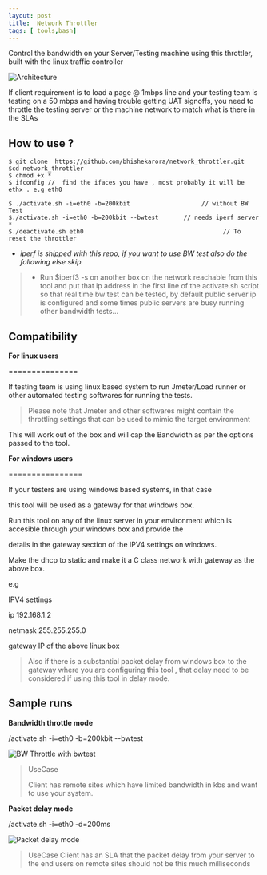 ```yaml
---
layout: post
title:  Network Throttler
tags: [ tools,bash]
---
```



Control the bandwidth on your Server/Testing machine using this throttler, built with the linux traffic controller

![Architecture](https://github.com/bhishekarora/bhishekarora.github.io/img/networkthrottler.png)

  

If client requirement is to load a page @ 1mbps line and your testing team is testing on a 50 mbps and having trouble getting UAT signoffs, you need to throttle the testing server or the machine network to match what is there in the SLAs

  
 ##  How to use ?

    $ git clone  https://github.com/bhishekarora/network_throttler.git
    $cd network_throttler
    $ chmod +x *
    $ ifconfig //  find the ifaces you have , most probably it will be ethx . e.g eth0
    
    $ ./activate.sh -i=eth0 -b=200kbit                    // without BW Test
    $./activate.sh -i=eth0 -b=200kbit --bwtest       // needs iperf server *
    $./deactivate.sh eth0                                       // To reset the throttler 

* *iperf is shipped with this repo, if you want to use BW test also do the following else skip.*

> * Run $iperf3 -s on another box on the network reachable from this tool and put that ip address in the first line of the activate.sh
> script so that real time bw test can be tested, by default public
> server ip is configured and some times public servers are busy running
> other bandwidth tests...

## Compatibility

  

**For linux users**

===============

If testing team is using linux based system to run Jmeter/Load runner or other automated testing softwares for running the tests.

  

> Please note that Jmeter and other softwares might contain the
> throttling settings that can be used to mimic the target environment

  

This will work out of the box and will cap the Bandwidth as per the options passed to the tool.

  

**For windows users**

================

If your testers are using windows based systems, in that case

this tool will be used as a gateway for that windows box.

  

Run this tool on any of the linux server in your environment which is accesible through your windows box and provide the

details in the gateway section of the IPV4 settings on windows.

  

Make the dhcp to static and make it a C class network with gateway as the above box.

  

e.g

  

IPV4 settings

ip 192.168.1.2

netmask 255.255.255.0

gateway IP of the above linux box

> Also if there is a substantial packet delay from windows box to the
> gateway where you are configuring this tool , that delay need to be
> considered if using this tool in delay mode.

 

## Sample runs

**Bandwidth throttle mode** 

/activate.sh -i=eth0 -b=200kbit --bwtest  

![BW Throttle with bwtest](https://github.com/bhishekarora/bhishekarora.github.io/blob/master/img/throttlewithbwtest.png)

> UseCase
> 
> Client has remote sites which have limited bandwidth in kbs and want
> to use your system.


**Packet delay mode**


/activate.sh -i=eth0 -d=200ms 

![Packet delay mode ](https://github.com/bhishekarora/bhishekarora.github.io/blob/master/img/packetdelay.png)

> UseCase Client has an SLA that the packet delay from your server to
> the end users on remote sites should not be this much milliseconds


